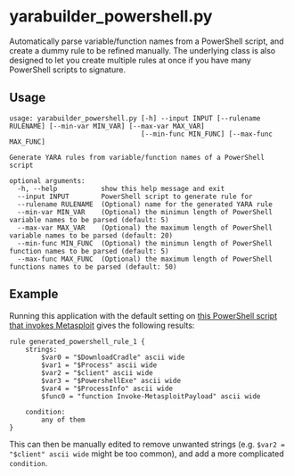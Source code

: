# yarabuilder_powershell.py
Automatically parse variable/function names from a PowerShell script, and create a dummy rule to be refined manually. The underlying class is also designed to let you create multiple rules at once if you have many PowerShell scripts to signature.

## Usage
```
usage: yarabuilder_powershell.py [-h] --input INPUT [--rulename RULENAME] [--min-var MIN_VAR] [--max-var MAX_VAR]
                                 [--min-func MIN_FUNC] [--max-func MAX_FUNC]

Generate YARA rules from variable/function names of a PowerShell script

optional arguments:
  -h, --help           show this help message and exit
  --input INPUT        PowerShell script to generate rule for
  --rulename RULENAME  (Optional) name for the generated YARA rule
  --min-var MIN_VAR    (Optional) the minimun length of PowerShell variable names to be parsed (default: 5)
  --max-var MAX_VAR    (Optional) the maximum length of PowerShell variable names to be parsed (default: 20)
  --min-func MIN_FUNC  (Optional) the minimun length of PowerShell function names to be parsed (default: 5)
  --max-func MAX_FUNC  (Optional) the maximum length of PowerShell functions names to be parsed (default: 50)
```

## Example
Running this application with the default setting on [this PowerShell script that invokes Metasploit](https://github.com/jaredhaight/Invoke-MetasploitPayload/blob/master/Invoke-MetasploitPayload.ps1) gives the following results:
```
rule generated_powershell_rule_1 {
    strings:
        $var0 = "$DownloadCradle" ascii wide
        $var1 = "$Process" ascii wide
        $var2 = "$client" ascii wide
        $var3 = "$PowershellExe" ascii wide
        $var4 = "$ProcessInfo" ascii wide
        $func0 = "function Invoke-MetasploitPayload" ascii wide

    condition:
        any of them
}
```
This can then be manually edited to remove unwanted strings (e.g. `$var2 = "$client" ascii wide` might be too common), and add a more complicated `condition`.